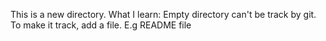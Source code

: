 This is a new directory.
What I learn: Empty directory can't be track by git.
To make it track, add a file. E.g README file